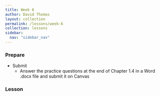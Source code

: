 ```yaml
---
title: Week 6
author: David Thomas
layout: collection
permalink: /lessons/week-6
collection: lessons
sidebar:
  nav: "sidebar_nav"
---
```


### Prepare

- Submit
    - Answer the practice questions at the end of Chapter 1.4 in a Word .docx file and submit it on Canvas

### Lesson
